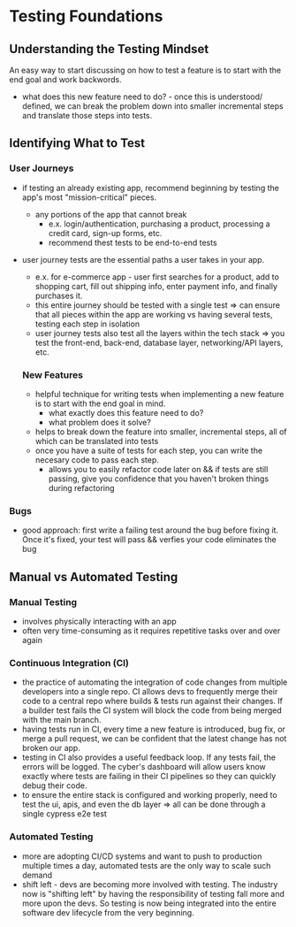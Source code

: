 # Testing Foundations
## Understanding the Testing Mindset
An easy way to start discussing on how to test a feature is to start with the end goal and work backwords.
  - what does this new feature need to do? - once this is understood/ defined, we can break the problem down into smaller incremental steps and translate those steps into tests.

## Identifying What to Test
### User Journeys
- if testing an already existing app, recommend beginning by testing the app's most "mission-critical" pieces. 
  - any portions of the app that cannot break
    - e.x. login/authentication, purchasing a product, processing a credit card, sign-up forms, etc.
    - recommend thest tests to be end-to-end tests
- user journey tests are the essential paths a user takes in your app.
  - e.x. for e-commerce app - user first searches for a product, add to shopping cart, fill out shipping info, enter payment info, and finally purchases it.
  - this entire journey should be tested with a single test => can ensure that all pieces within the app are working vs having several tests, testing each step in isolation
  - user journey tests also test all the layers within the tech stack => you test the front-end, back-end, database layer, networking/API layers, etc.

  ### New Features
  - helpful technique for writing tests when implementing a new feature is to start with the end goal in mind.
    - what exactly does this feature need to do?
    - what problem does it solve?
  - helps to break down the feature into smaller, incremental steps, all of which can be translated into tests
  - once you have a suite of tests for each step, you can write the necesary code to pass each step. 
    - allows you to easily refactor code later on && if tests are still passing, give you confidence that you haven't broken things during refactoring

### Bugs
- good approach: first write a failing test around the bug before fixing it. Once it's fixed, your test will pass && verfies your code eliminates the bug

## Manual vs Automated Testing
### Manual Testing
- involves physically interacting with an app
- often very time-consuming as it requires repetitive tasks over and over again

### Continuous Integration (CI)
- the practice of automating the integration of code changes from multiple developers into a single repo. CI allows devs to frequently merge their code to a central repo where builds & tests run against their changes. If a builder test fails the CI system will block the code from being merged with the main branch. 
- having tests run in CI, every time a new feature is introduced, bug fix, or merge a pull request, we can be confident that the latest change has not broken our app. 
- testing in CI also provides a useful feedback loop. If any tests fail, the errors will be logged. The cyber's dashboard will allow users know exactly where tests are failing in their CI pipelines so they can quickly debug their code.
- to ensure the entire stack is configured and working properly, need to test the ui, apis, and even the db layer => all can be done through a single cypress e2e test 

### Automated Testing
- more are adopting CI/CD systems and want to push to production multiple times a day, automated tests are the only way to scale such demand
- shift left - devs are becoming more involved with testing. The industry now is "shifting left" by having the responsibility of testing fall more and more upon the devs. So testing is now being integrated into the entire software dev lifecycle from the very beginning.

